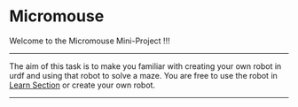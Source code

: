 # Micromouse

Welcome to the Micromouse Mini-Project !!!

---

The aim of this task is to make you familiar with creating your own robot in urdf and using that robot to solve a maze. You are free to use the robot in [Learn Section](../../Micromouse/creating_your_own_micromouse.html) or create your own robot.

---